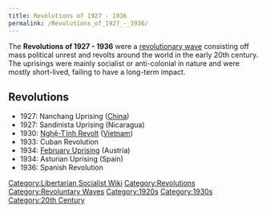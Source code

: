 ```yaml
---
title: Revolutions of 1927 - 1936
permalink: /Revolutions_of_1927_-_1936/
---
```


The **Revolutions of 1927 - 1936** were a [revolutionary
wave](Revolutionary_Wave.md "wikilink") consisting off mass political
unrest and revolts around the world in the early 20th century. The
uprisings were mainly socialist or anti-colonial in nature and were
mostly short-lived, failing to have a long-term impact.

## Revolutions

- 1927: Nanchang Uprising ([China](China.md "wikilink"))
- 1927: Sandinista Uprising (Nicaragua)
- 1930: [Nghệ-Tĩnh Revolt](Nghệ-Tĩnh_Revolt_(1930).md "wikilink")
  ([Vietnam](Vietnam.md "wikilink"))
- 1933: Cuban Revolution
- 1934: [February Uprising](February_Uprising_(Austria).md "wikilink")
  (Austria)
- 1934: Asturian Uprising (Spain)
- 1936: Spanish Revolution

[Category:Libertarian Socialist
Wiki](Category:Libertarian_Socialist_Wiki.md "wikilink")
[Category:Revolutions](Category:Revolutions.md "wikilink")
[Category:Revoluntary Waves](Category:Revoluntary_Waves.md "wikilink")
[Category:1920s](Category:1920s.md "wikilink")
[Category:1930s](Category:1930s.md "wikilink") [Category:20th
Century](Category:20th_Century.md "wikilink")